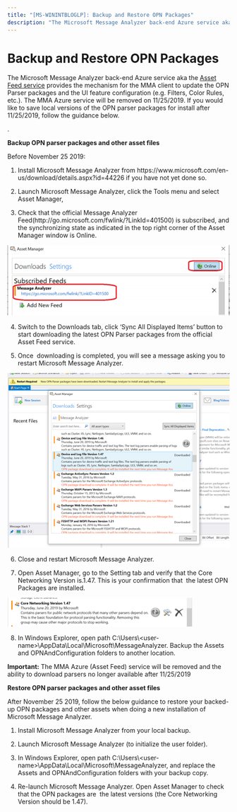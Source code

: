 ```yaml
---
title: "[MS-WININTBLOGLP]: Backup and Restore OPN Packages"
description: "The Microsoft Message Analyzer back-end Azure service aka the Asset Feed service provides the mechanism for the MMA client to update the OPN"
---
```


# Backup and Restore OPN Packages

<p> </p>
<p>The Microsoft Message Analyzer back-end Azure service aka
the <span><a href="http://go.microsoft.com/fwlink/?LinkId=401500">Asset Feed service</a></span>
provides the mechanism for the MMA client to update the OPN Parser packages and
the UI feature configuration (e.g. Filters, Color Rules, etc.). The MMA Azure
service will be removed on 11/25/2019. If you would like to save local versions
of the OPN parser packages for install after 11/25/2019, follow the guidance
below.</p>

<p>.</p>

<p><b>Backup OPN parser packages and other asset files</b></p>

<p>Before November 25 2019:</p>

<ol><li><p><span>    </span>Install
Microsoft Message Analyzer from
https://www.microsoft.com/en-us/download/details.aspx?id=44226 if you have not
yet done so.</p>

</li><li><p><span>    </span>Launch Microsoft
Message Analyzer, click the Tools menu and select Asset Manager, </p>

</li><li><p><span>    </span>Check that the
official Message Analyzer Feed(http://go.microsoft.com/fwlink/?LinkId=401500)
is subscribed, and the synchronizing state as indicated in the top right corner
of the Asset Manager window is Online.</p>

</li></ol><p><img id="Picture 7" src="MS-WININTBLOGLP_files/image002.png"></p>

<ol start="4."><li><p><span>    </span>Switch to the
Downloads tab, click ‘Sync All Displayed Items’ button to start downloading the
latest OPN Parser packages from the official Asset Feed service.</p>

</li><li><p><span>    </span>Once 
downloading is completed, you will see a message asking you to restart
Microsoft Message Analyzer.</p>

</li></ol><p><img id="Picture 11" src="MS-WININTBLOGLP_files/image003.png"></p>

<ol start="6."><li><p><span>    </span>Close and
restart Microsoft Message Analyzer.</p>

</li><li><p><span>    </span>Open Asset
Manager, go to the Setting tab and verify that the Core Networking Version
is.1.47. This is your confirmation that  the latest OPN Packages are installed.</p>

</li></ol><p><img id="Picture 14" src="MS-WININTBLOGLP_files/image004.png"></p>

<ol start="8."><li><p><span>    </span>In Windows
Explorer, open path C:\Users\&lt;user-name&gt;\AppData\Local\Microsoft\MessageAnalyzer.
Backup the Assets and OPNAndConfiguration folders to another location.</p>

</li></ol><p><b>Important:</b> The MMA Azure (Asset Feed) service will be
removed and the ability to download parsers no longer available after 11/25/2019</p>

<p><b>Restore OPN parser packages and other asset files</b></p>

<p>After November 25 2019, follow the below guidance to restore
your backed-up OPN packages and other assets when doing a new installation of
Microsoft Message Analyzer.</p>

<ol><li><p><span>    </span>Install
Microsoft Message Analyzer from your local backup.</p>

</li><li><p><span>    </span>Launch Microsoft
Message Analyzer (to initialize the user folder).</p>

</li><li><p><span>    </span>In Windows
Explorer, open path
C:\Users\&lt;user-name&gt;\AppData\Local\Microsoft\MessageAnalyzer, and replace
the Assets and OPNAndConfiguration folders with your backup copy.</p>

</li><li><p><span>    </span>Re-launch
Microsoft Message Analyzer. Open Asset Manager to check that the OPN packages
are  the latest versions (the Core Networking Version should be 1.47).</p>

</li></ol>
                